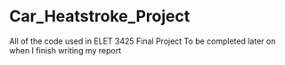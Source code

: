 Car_Heatstroke_Project
======================

All of the code used in ELET 3425 Final Project
To be completed later on when I finish writing my report
